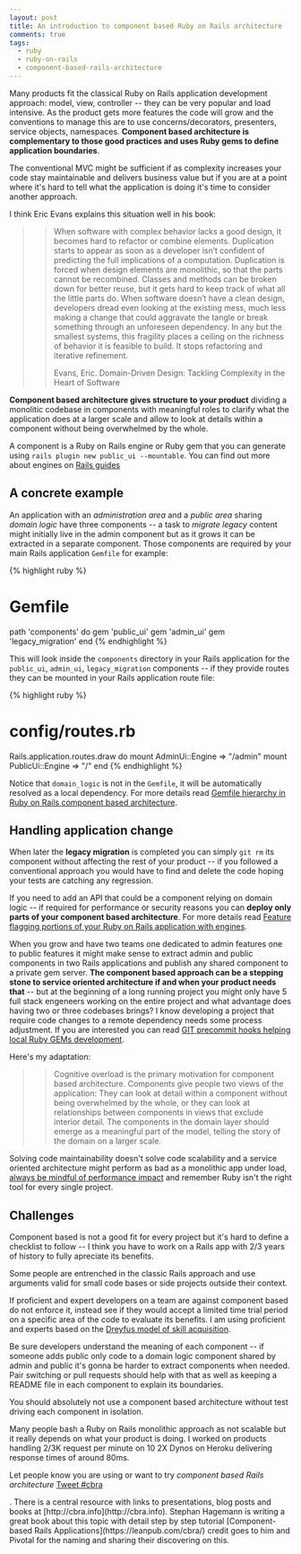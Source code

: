 ```yaml
---
layout: post
title: An introduction to component based Ruby on Rails architecture
comments: true
tags:
  - ruby
  - ruby-on-rails
  - component-based-rails-architecture
---
```


Many products fit the classical Ruby on Rails application development approach: model, view, controller -- they can be very popular and load intensive. As the product gets more features the code will grow and the conventions to manage this are to use concerns/decorators, presenters, service objects, namespaces. **Component based architecture is complementary to those good practices and uses Ruby gems to define application boundaries**.

The conventional MVC might be sufficient if as complexity increases your code stay maintainable and delivers business value but if you are at a point where it's hard to tell what the application is doing it's time to consider another approach.

I think Eric Evans explains this situation well in his book:

>> When software with complex behavior lacks a good design, it becomes hard to refactor or combine elements. Duplication starts to appear as soon as a developer isn’t confident of predicting the full implications of a computation. Duplication is forced when design elements are monolithic, so that the parts cannot be recombined. Classes and methods can be broken down for better reuse, but it gets hard to keep track of what all the little parts do. When software doesn’t have a clean design, developers dread even looking at the existing mess, much less making a change that could aggravate the tangle or break something through an unforeseen dependency. In any but the smallest systems, this fragility places a ceiling on the richness of behavior it is feasible to build. It stops refactoring and iterative refinement.
>>
>> Evans, Eric. Domain-Driven Design: Tackling Complexity in the Heart of Software 

**Component based architecture gives structure to your product** dividing a monolitic codebase in components with meaningful roles to clarify what the application does at a larger scale and allow to look at details within a component without being overwhelmed by the whole.

A component is a Ruby on Rails engine or Ruby gem that you can generate using `rails plugin new public_ui --mountable`. You can find out more about engines on [Rails guides](http://guides.rubyonrails.org/engines.html)

## A concrete example

An application with an *administration area* and a *public area* sharing *domain logic* have three components -- a task to *migrate legacy* content might initially live in the admin component but as it grows it can be extracted in a separate component. Those components are required by your main Rails application `Gemfile` for example:


{% highlight ruby %}
# Gemfile
path 'components' do
  gem 'public_ui'
  gem 'admin_ui'
  gem 'legacy_migration'
end
{% endhighlight %}

This will look inside the `components` directory in your Rails application for the `public_ui`, `admin_ui`, `legacy_migration` components -- if they provide routes they can be mounted in your Rails application route file:

{% highlight ruby %}
# config/routes.rb
Rails.application.routes.draw do
  mount AdminUi::Engine => "/admin"
  mount PublicUi::Engine => "/"
end
{% endhighlight %}

Notice that `domain_logic` is not in the `Gemfile`, it will be automatically resolved as a local dependency. For more details read [Gemfile hierarchy in Ruby on Rails component based architecture](http://teotti.com/gemfiles-hierarchy-in-ruby-on-rails-component-based-architecture/).

## Handling application change

When later the **legacy migration** is completed you can simply `git rm` its component without affecting the rest of your product -- if you followed a conventional approach you would have to find and delete the code hoping your tests are catching any regression.

If you need to add an API that could be a component relying on domain logic -- if required for performance or security reasons you can **deploy only parts of your component based architecture**. For more details read [Feature flagging portions of your Ruby on Rails application with engines](http://teotti.com/feature-flagging-portions-of-your-ruby-on-rails-application-with-engines/).

When you grow and have two teams one dedicated to admin features one to public features it might make sense to extract admin and public components in two Rails applications and publish any shared component to a private gem server. **The component based approach can be a stepping stone to service oriented architecture if and when your product needs that** -- but at the beginning of a long running project you might only have 5 full stack engeneers working on the entire project and what advantage does having two or three codebases brings? I know developing a project that require code changes to a remote dependency needs some process adjustment. If you are interested you can read [GIT precommit hooks helping local Ruby GEMs development](http://teotti.com/git-precommit-hooks-helping-local-ruby-gems-development/).


Here's my adaptation:

>> Cognitive overload is the primary motivation for component based architecture. Components give people two views of the application: They can look at detail within a component without being overwhelmed by the whole, or they can look at relationships between components in views that exclude interior detail. The components in the domain layer should emerge as a meaningful part of the model, telling the story of the domain on a larger scale.

Solving code maintainability doesn't solve code scalability and a service oriented architecture might perform as bad as a monolithic app under load, [always be mindful of performance impact](http://teotti.com/a-successful-ruby-on-rails-performance-analysis-guideline/) and remember Ruby isn't the right tool for every single project.


## Challenges

Component based is not a good fit for every project but it's hard to define a checklist to follow -- I think you have to work on a Rails app with 2/3 years of history to fully apreciate its benefits.

Some people are entrenched in the classic Rails approach and use arguments valid for small code bases or side projects outside their context.

If proficient and expert developers on a team are against component based do not enforce it, instead see if they would accept a limited time trial period on a specific area of the code to evaluate its benefits. I am using proficient and experts based on the [Dreyfus model of skill acquisition](http://en.wikipedia.org/wiki/Dreyfus_model_of_skill_acquisition).

Be sure developers understand the meaning of each component -- if someone adds public only code to a domain logic component shared by admin and public it's gonna be harder to extract components when needed. Pair switching or pull requests should help with that as well as keeping a README file in each component to explain its boundaries.

You should absolutely not use a component based architecture without test driving each component in isolation.

Many people bash a Ruby on Rails monolithic approach as not scalable but it really depends on what your product is doing. I worked on products handling 2/3K request per minute on 10 2X Dynos on Heroku delivering response times of around 80ms.

Let people know you are using or want to try *component based Rails architecture* <a href="https://twitter.com/intent/tweet?button_hashtag=cbra" class="twitter-hashtag-button">Tweet #cbra</a>
<script>!function(d,s,id){var js,fjs=d.getElementsByTagName(s)[0],p=/^http:/.test(d.location)?'http':'https';if(!d.getElementById(id)){js=d.createElement(s);js.id=id;js.src=p+'://platform.twitter.com/widgets.js';fjs.parentNode.insertBefore(js,fjs);}}(document, 'script', 'twitter-wjs');</script>. There is a central resource with links to presentations, blog posts and books at [http://cbra.info](http://cbra.info). Stephan Hagemann is writing a great book about this topic with detail step by step tutorial [Component-based Rails Applications](https://leanpub.com/cbra/) credit goes to him and Pivotal for the naming and sharing their discovering on this.
